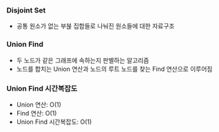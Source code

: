### Disjoint Set
- 공통 원소가 없는 부붅 집합들로 나눠진 원소들에 대한 자료구조

### Union Find
- 두 노드가 같은 그래프에 속하는지 판별하는 알고리즘
- 노드를 합치는 Union 연산과 노드의 루트 노드를 찾는 Find 연산으로 이루어짐

### Union Find 시간복잡도
- Union 연산: O(1)
- Find 연산: O(1)
- Union Find 시간복잡도: O(1)
